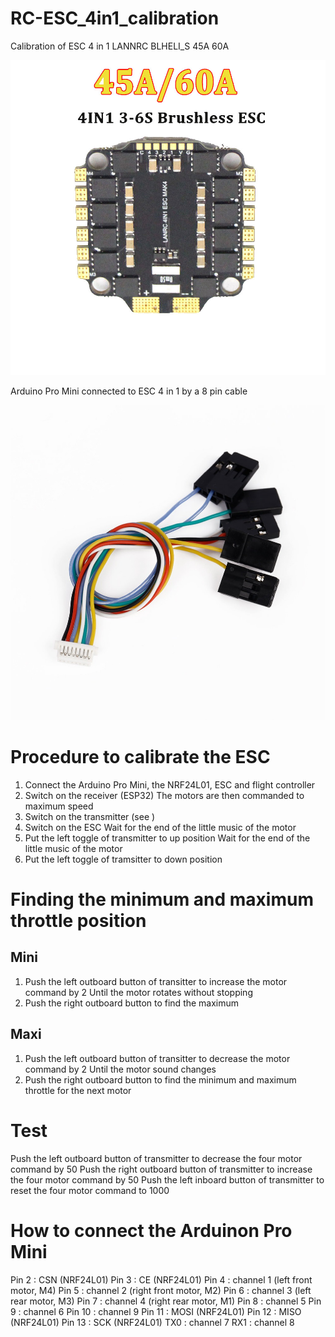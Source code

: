 # RC-ESC_4in1_calibration
Calibration of ESC 4 in 1 LANNRC BLHELI_S 45A 60A

![](images/LANNRC%20BLHELI_S%2045A%2060A%20ESC%204in1.jpg)

Arduino Pro Mini connected to ESC 4 in 1 by a 8 pin cable

![](images/cable.jpg)

# Procedure to calibrate the ESC
1. Connect the Arduino Pro Mini, the NRF24L01, ESC and flight controller
2. Switch on the receiver (ESP32)
The motors are then commanded to maximum speed
3. Switch on the transmitter (see [](https://github.com/pascalheude/RC-transmitter))
4. Switch on the ESC
Wait for the end of the little music of the motor
5. Put the left toggle of transmitter to up position
Wait for the end of the little music of the motor
6. Put the left toggle of tramsitter to down position

# Finding the minimum and maximum throttle position
## Mini
1. Push the left outboard button of transitter to increase the motor command by 2
Until the motor rotates without stopping
2. Push the right outboard button to find the maximum
## Maxi
1. Push the left outboard button of transitter to decrease the motor command by 2
Until the motor sound changes
2. Push the right outboard button to find the minimum and maximum throttle for the next motor

# Test
Push the left outboard button of transmitter to decrease the four motor command by 50
Push the right outboard button of transmitter to increase the four motor command by 50
Push the left inboard button of transmitter to reset  the four motor command to 1000

# How to connect the Arduinon Pro Mini
Pin 2 : CSN (NRF24L01)
Pin 3 : CE (NRF24L01)
Pin 4 : channel 1 (left front motor, M4)
Pin 5 : channel 2 (right front motor, M2)
Pin 6 : channel 3 (left rear motor, M3)
Pin 7 : channel 4 (right rear motor, M1)
Pin 8 : channel 5
Pin 9 : channel 6
Pin 10 : channel 9
Pin 11 : MOSI (NRF24L01)
Pin 12 : MISO (NRF24L01)
Pin 13 : SCK (NRF24L01)
TX0 : channel 7
RX1 : channel 8